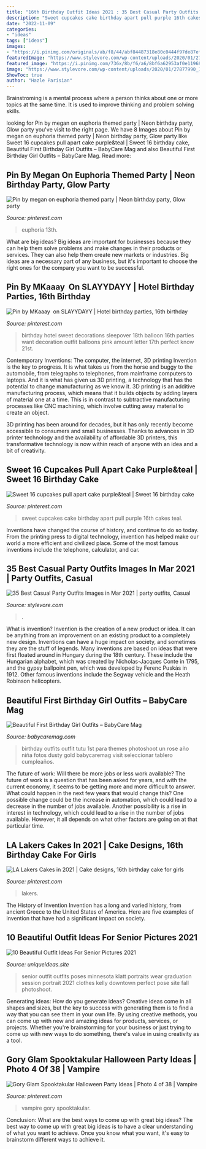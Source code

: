 ```yaml
---
title: "16th Birthday Outfit Ideas 2021 : 35 Best Casual Party Outfits Images In Mar 2021"
description: "Sweet cupcakes cake birthday apart pull purple 16th cakes teal"
date: "2022-11-09"
categories:
- "ideas"
tags: ["ideas"]
images:
- "https://i.pinimg.com/originals/ab/f8/44/abf84487318e80c0444f97de87efbd0d.jpg"
featuredImage: "https://www.stylevore.com/wp-content/uploads/2020/01/27877990_150919108947371_8284218901475098624_n.jpg"
featured_image: "https://i.pinimg.com/736x/8b/f6/a6/8bf6a62953af0e11968ea46780daad7b.jpg"
image: "https://www.stylevore.com/wp-content/uploads/2020/01/27877990_150919108947371_8284218901475098624_n.jpg"
ShowToc: true
author: "Hazle Parisian"
---
```



Brainstroming is a mental process where a person thinks about one or more topics at the same time. It is used to improve thinking and problem solving skills.

	

		
looking for Pin by megan on euphoria themed party | Neon birthday party, Glow party you've visit to the right page. We have 8 Images about Pin by megan on euphoria themed party | Neon birthday party, Glow party like Sweet 16 cupcakes pull apart cake purple&amp;teal | Sweet 16 birthday cake, Beautiful First Birthday Girl Outfits – BabyCare Mag and also Beautiful First Birthday Girl Outfits – BabyCare Mag. Read more:
		
    
## Pin By Megan On Euphoria Themed Party | Neon Birthday Party, Glow Party

<img loading=lazy src="https://i.pinimg.com/736x/1b/0b/35/1b0b3539ed2c82c28df8c7afb795248b.jpg" onerror="this.onerror=null;this.src='https://tse2.mm.bing.net/th?id=OIP.BCXWNQZnF2DCUusWv3OhTwAAAA&amp;pid=15.1';" alt="Pin by megan on euphoria themed party | Neon birthday party, Glow party">

_Source: pinterest.com_

>euphoria 13th. 

	

What are big ideas?
Big ideas are important for businesses because they can help them solve problems and make changes in their products or services. They can also help them create new markets or industries. Big ideas are a necessary part of any business, but it's important to choose the right ones for the company you want to be successful.

    
## Pin By MKaaay ️ On SLAYYDAYY | Hotel Birthday Parties, 16th Birthday

<img loading=lazy src="https://i.pinimg.com/736x/bb/e6/b6/bbe6b6fc7b5f36c39ab2aa39f1c458b5.jpg" onerror="this.onerror=null;this.src='https://tse2.mm.bing.net/th?id=OIP.UDnKAi6-wG5U7FT-UNxakwHaJ4&amp;pid=15.1';" alt="Pin by MKaaay ️ on SLAYYDAYY | Hotel birthday parties, 16th birthday">

_Source: pinterest.com_

>birthday hotel sweet decorations sleepover 18th balloon 16th parties want decoration outfit balloons pink amount letter 17th perfect know 21st. 

	

Contemporary Inventions: The computer, the internet, 3D printing
Invention is the key to progress. It is what takes us from the horse and buggy to the automobile, from telegraphs to telephones, from mainframe computers to laptops. And it is what has given us 3D printing, a technology that has the potential to change manufacturing as we know it.
3D printing is an additive manufacturing process, which means that it builds objects by adding layers of material one at a time. This is in contrast to subtractive manufacturing processes like CNC machining, which involve cutting away material to create an object.

3D printing has been around for decades, but it has only recently become accessible to consumers and small businesses. Thanks to advances in 3D printer technology and the availability of affordable 3D printers, this transformative technology is now within reach of anyone with an idea and a bit of creativity.

    
## Sweet 16 Cupcakes Pull Apart Cake Purple&amp;teal | Sweet 16 Birthday Cake

<img loading=lazy src="https://i.pinimg.com/originals/ab/f8/44/abf84487318e80c0444f97de87efbd0d.jpg" onerror="this.onerror=null;this.src='https://tse4.mm.bing.net/th?id=OIP.vXPWt_RixhHBDYm3xZ9PJAHaJ4&amp;pid=15.1';" alt="Sweet 16 cupcakes pull apart cake purple&amp;teal | Sweet 16 birthday cake">

_Source: pinterest.com_

>sweet cupcakes cake birthday apart pull purple 16th cakes teal. 

	

Inventions have changed the course of history, and continue to do so today. From the printing press to digital technology, invention has helped make our world a more efficient and civilized place. Some of the most famous inventions include the telephone, calculator, and car.

    
## 35 Best Casual Party Outfits Images In Mar 2021 | Party Outfits, Casual

<img loading=lazy src="https://www.stylevore.com/wp-content/uploads/2020/01/27877990_150919108947371_8284218901475098624_n.jpg" onerror="this.onerror=null;this.src='https://tse1.mm.bing.net/th?id=OIP.bliNp7x4oX5QxO5R95CFwgHaJQ&amp;pid=15.1';" alt="35 Best Casual Party Outfits Images in Mar 2021 | party outfits, Casual">

_Source: stylevore.com_

>. 

	

What is invention?
Invention is the creation of a new product or idea. It can be anything from an improvement on an existing product to a completely new design. Inventions can have a huge impact on society, and sometimes they are the stuff of legends.
Many inventions are based on ideas that were first floated around in Hungary during the 18th century. These include the Hungarian alphabet, which was created by Nicholas-Jacques Conte in 1795, and the gypsy ballpoint pen, which was developed by Ferenc Puskás in 1912. Other famous inventions include the Segway vehicle and the Heath Robinson helicopters.

    
## Beautiful First Birthday Girl Outfits – BabyCare Mag

<img loading=lazy src="https://www.babycaremag.com/wp-content/uploads/2018/01/First-Birthday-Baby-Girl-Outfit-4.jpg" onerror="this.onerror=null;this.src='https://tse1.mm.bing.net/th?id=OIP.STi6hx3MULrn7YLdm48plwHaLF&amp;pid=15.1';" alt="Beautiful First Birthday Girl Outfits – BabyCare Mag">

_Source: babycaremag.com_

>birthday outfits outfit tutu 1st para themes photoshoot un rose año niña fotos dusty gold babycaremag visit seleccionar tablero cumpleaños. 

	

The future of work: Will there be more jobs or less work available?
The future of work is a question that has been asked for years, and with the current economy, it seems to be getting more and more difficult to answer. What could happen in the next few years that would change this? One possible change could be the increase in automation, which could lead to a decrease in the number of jobs available. Another possibility is a rise in interest in technology, which could lead to a rise in the number of jobs available. However, it all depends on what other factors are going on at that particular time.

    
## LA Lakers Cakes In 2021 | Cake Designs, 16th Birthday Cake For Girls

<img loading=lazy src="https://i.pinimg.com/736x/66/49/9c/66499cc6fce76f24a456f74e9aefc1b9.jpg" onerror="this.onerror=null;this.src='https://tse4.mm.bing.net/th?id=OIP.ZQrOSFMPoGhvLdSmPEqPewHaJR&amp;pid=15.1';" alt="LA Lakers Cakes in 2021 | Cake designs, 16th birthday cake for girls">

_Source: pinterest.com_

>lakers. 

	

The History of Invention
Invention has a long and varied history, from ancient Greece to the United States of America. Here are five examples of invention that have had a significant impact on society.

    
## 10 Beautiful Outfit Ideas For Senior Pictures 2021

<img loading=lazy src="https://www.uniqueideas.site/wp-content/uploads/photographykelly-klatt-senior-pictures-in-minnesota.jpg" onerror="this.onerror=null;this.src='https://tse3.mm.bing.net/th?id=OIP.Dinpidp_jUAD13nwjHT6ngHaMH&amp;pid=15.1';" alt="10 Beautiful Outfit Ideas For Senior Pictures 2021">

_Source: uniqueideas.site_

>senior outfit outfits poses minnesota klatt portraits wear graduation session portrait 2021 clothes kelly downtown perfect pose site fall photoshoot. 

	

Generating ideas: How do you generate ideas?
Creative ideas come in all shapes and sizes, but the key to success with generating them is to find a way that you can see them in your own life. By using creative methods, you can come up with new and amazing ideas for products, services, or projects. Whether you're brainstorming for your business or just trying to come up with new ways to do something, there's value in using creativity as a tool.

    
## Gory Glam Spooktakular Halloween Party Ideas | Photo 4 Of 38 | Vampire

<img loading=lazy src="https://i.pinimg.com/736x/8b/f6/a6/8bf6a62953af0e11968ea46780daad7b.jpg" onerror="this.onerror=null;this.src='https://tse4.mm.bing.net/th?id=OIP.hkJZOAT6FNzXpj0PiwNGZAHaJ3&amp;pid=15.1';" alt="Gory Glam Spooktakular Halloween Party Ideas | Photo 4 of 38 | Vampire">

_Source: pinterest.com_

>vampire gory spooktakular. 

	

Conclusion: What are the best ways to come up with great big ideas?
The best way to come up with great big ideas is to have a clear understanding of what you want to achieve. Once you know what you want, it's easy to brainstorm different ways to achieve it.

